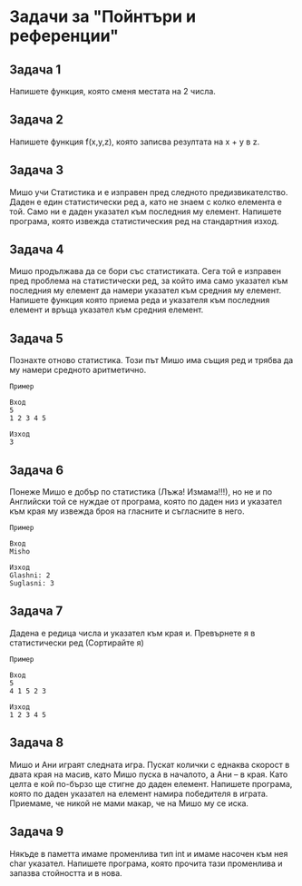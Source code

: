 # Задачи за "Пойнтъри и референции"
## Задача 1

Напишете функция, която сменя местата на 2 числа.

## Задача 2

Напишете функция f(x,y,z), която записва резултата на x + y в z.

## Задача 3

Мишо учи Статистика и е изправен пред следното предизвикателство. Даден е един статистически ред a, като не знаем с колко елемента е той. Само ни е даден указател към последния му елемент. Напишете програма, която извежда статистическия ред на стандартния изход.

## Задача 4

Мишо продължава да се бори със статистиката. Сега той е изправен пред проблема на статистически ред, за който има само указател към последния му елемент да намери указател към средния му елемент. Напишете функция която приема реда и указателя към последния елемент и връща указател към средния елемент.

## Задача 5

Познахте отново статистика. Този път Мишо има същия ред и трябва да му намери средното аритметично.

```
Пример

Вход
5
1 2 3 4 5

Изход
3
```

## Задача 6

Понеже Мишо е добър по статистика (Лъжа! Измама!!!), но не и по Английски той се нуждае от програма, която по даден низ и указател към края му извежда броя на гласните и съгласните в него.

```
Пример

Вход
Misho

Изход
Glashni: 2
Suglasni: 3
```

## Задача 7

Дадена е редица числа и указател към края и. Превърнете я в статистически ред (Сортирайте я)

```
Пример 

Вход
5
4 1 5 2 3

Изход
1 2 3 4 5
```

## Задача 8

Мишо и Ани играят следната игра. Пускат колички с еднаква скорост в двата края на масив, като Мишо пуска в началото, а Ани – в края. Като целта е кой по-бързо ще стигне до даден елемент. Напишете програма, която по даден указател на елемент намира победителя в играта. Приемаме, че никой не мами макар, че на Мишо му се иска.

## Задача 9

Някъде в паметта имаме променлива тип int и имаме насочен към нея char указател. Напишете програма, която прочита тази променлива и запазва стойността и в нова.